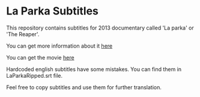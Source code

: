 # La Parka Subtitles

This repository contains subtitles for 2013 documentary called 'La parka' or 'The Reaper'.

You can get more information about it [here](http://www.imdb.com/title/tt3438472/)

You can get the movie [here](https://vimeo.com/ondemand/thereaper)

Hardcoded english subtitles have some mistakes. You can find them in LaParkaRipped.srt file.

Feel free to copy subtitles and use them for further translation.
